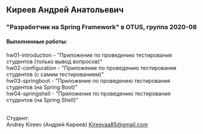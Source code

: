 ## Киреев Андрей Анатольевич
### "Разработчик на Spring Framework" в OTUS, группа 2020-08

#### Выполненные работы:
hw01-introduction - "Приложение по проведению тестирования студентов (только вывод вопросов)"<br>
hw02-configuration - "Приложение по проведению тестирования студентов (с самим тестированием)"<br>
hw03-springboot - "Приложение по проведению тестирования студентов (на Spring Boot)"<br>
hw04-springshell - "Приложение по проведению тестирования студентов (на Spring Shell)"<br>
<br>

Студент:<br>
Andrey Kireev (Андрей Киреев)
Kireevaa85@gmail.com